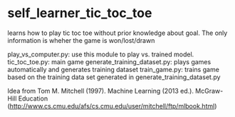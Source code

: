 # self_learner_tic_toc_toe
learns how to play tic toc toe without prior knowledge about goal. The only information is wheher the game is won/lost/drawn

play_vs_computer.py: use this module to play vs. trained model.
tic_toc_toe.py: main game
generate_training_dataset.py: plays games automatically and generates training dataset
train_game.py: trains game based on the training data set generated in generate_training_dataset.py







Idea from Tom M. Mitchell (1997). Machine Learning (2013 ed.). McGraw-Hill Education (http://www.cs.cmu.edu/afs/cs.cmu.edu/user/mitchell/ftp/mlbook.html)

